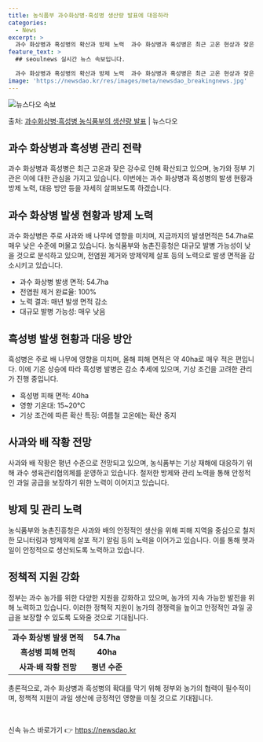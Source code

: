 ```yaml
---
title: 농식품부 과수화상병·흑성병 생산량 발표에 대응하라
categories:
  - News
excerpt: >
  과수 화상병과 흑성병의 확산과 방제 노력  과수 화상병과 흑성병은 최근 고온 현상과 잦은 강수로 인해 확산 …
feature_text: >
  ## seoulnews 실시간 뉴스 속보입니다.

  과수 화상병과 흑성병의 확산과 방제 노력  과수 화상병과 흑성병은 최근 고온 현상과 잦은 강수로 인해 확산 …
image: 'https://newsdao.kr/res/images/meta/newsdao_breakingnews.jpg'
---
```


![뉴스다오 속보](https://newsdao.kr/res/images/meta/newsdao_breakingnews.jpg)

<p>출처: <a href="https://newsdao.kr/4302" rel="dofollow">과수화상병·흑성병 농식품부의 생산량 발표</a> | 뉴스다오</p>

<h2 data-ke-size="size26">과수 화상병과 흑성병 관리 전략</h2>
<p data-ke-size="size16">과수 화상병과 흑성병은 최근 고온과 잦은 강수로 인해 확산되고 있으며, 농가와 정부 기관은 이에 대한 관심을 가지고 있습니다. 이번에는 과수 화상병과 흑성병의 발생 현황과 방제 노력, 대응 방안 등을 자세히 살펴보도록 하겠습니다.</p>

<h2 data-ke-size="size24">과수 화상병 발생 현황과 방제 노력</h2>
<p data-ke-size="size16">과수 화상병은 주로 사과와 배 나무에 영향을 미치며, 지금까지의 발생면적은 54.7ha로 매우 낮은 수준에 머물고 있습니다. 농식품부와 농촌진흥청은 대규모 발병 가능성이 낮을 것으로 분석하고 있으며, 전염원 제거와 방제약제 살포 등의 노력으로 발생 면적을 감소시키고 있습니다.</p>
<ul>
  <li>과수 화상병 발생 면적: 54.7ha</li>
  <li>전염원 제거 완료율: 100%</li>
  <li>노력 결과: 매년 발생 면적 감소</li>
  <li>대규모 발병 가능성: 매우 낮음</li>
</ul>

<h2 data-ke-size="size24">흑성병 발생 현황과 대응 방안</h2>
<p data-ke-size="size16">흑성병은 주로 배 나무에 영향을 미치며, 올해 피해 면적은 약 40ha로 매우 적은 편입니다. 이에 기온 상승에 따라 흑성병 발병은 감소 추세에 있으며, 기상 조건을 고려한 관리가 진행 중입니다.</p>
<ul>
  <li>흑성병 피해 면적: 40ha</li>
  <li>영향 기온대: 15~20℃</li>
  <li>기상 조건에 따른 확산 특징: 여름철 고온에는 확산 중지</li>
</ul>

<h2 data-ke-size="size24">사과와 배 작황 전망</h2>
<p data-ke-size="size16">사과와 배 작황은 평년 수준으로 전망되고 있으며, 농식품부는 기상 재해에 대응하기 위해 과수 생육관리협의체를 운영하고 있습니다. 철저한 방제와 관리 노력을 통해 안정적인 과일 공급을 보장하기 위한 노력이 이어지고 있습니다.</p>

<h2 data-ke-size="size24">방제 및 관리 노력</h2>
<p data-ke-size="size16">농식품부와 농촌진흥청은 사과와 배의 안정적인 생산을 위해 피해 지역을 중심으로 철저한 모니터링과 방제약제 살포 적기 알림 등의 노력을 이어가고 있습니다. 이를 통해 햇과일이 안정적으로 생산되도록 노력하고 있습니다.</p>

<h2 data-ke-size="size24">정책적 지원 강화</h2>
<p data-ke-size="size16">정부는 과수 농가를 위한 다양한 지원을 강화하고 있으며, 농가의 지속 가능한 발전을 위해 노력하고 있습니다. 이러한 정책적 지원이 농가의 경쟁력을 높이고 안정적인 과일 공급을 보장할 수 있도록 도와줄 것으로 기대됩니다.</p>

<table>
  <tr>
    <td style="text-align: center; height: 17px;"><b>과수 화상병 발생 면적</b></td>
    <td style="text-align: center; height: 17px;"><b>54.7ha</b></td>
  </tr>
  <tr>
    <td style="text-align: center; height: 17px;"><b>흑성병 피해 면적</b></td>
    <td style="text-align: center; height: 17px;"><b>40ha</b></td>
  </tr>
  <tr>
    <td style="text-align: center; height: 17px;"><b>사과·배 작황 전망</b></td>
    <td style="text-align: center; height: 17px;"><b>평년 수준</b></td>
  </tr>
</table>

<p data-ke-size="size16">총론적으로, 과수 화상병과 흑성병의 확대를 막기 위해 정부와 농가의 협력이 필수적이며, 정책적 지원이 과일 생산에 긍정적인 영향을 미칠 것으로 기대됩니다.</p>
<p data-ke-size="size16">&nbsp;</p> 

신속 뉴스 바로가기 👉 <a href="https://newsdao.kr" rel="dofollow">https://newsdao.kr</a>


